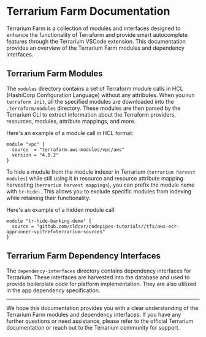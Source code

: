 # Terrarium Farm Documentation

Terrarium Farm is a collection of modules and interfaces designed to enhance the functionality of Terraform and provide smart autocomplete features through the Terrarium VSCode extension. This documentation provides an overview of the Terrarium Farm modules and dependency interfaces.

## Terrarium Farm Modules

The `modules` directory contains a set of Terraform module calls in HCL (HashiCorp Configuration Language) without any attributes. When you run `terraform init`, all the specified modules are downloaded into the `.terraform/modules` directory. These modules are then parsed by the Terrarium CLI to extract information about the Terraform providers, resources, modules, attribute mappings, and more.

Here's an example of a module call in HCL format:

```hcl
module "vpc" {
  source  = "terraform-aws-modules/vpc/aws"
  version = "4.0.2"
}
```

To hide a module from the module indexer in Terrarium (`terrarium harvest modules`) while still using it in resource and resource attribute mapping harvesting (`terrarium harvest mappings`), you can prefix the module name with `tr-hide-`. This allows you to exclude specific modules from indexing while retaining their functionality.

Here's an example of a hidden module call:

```hcl
module "tr-hide-banking-demo" {
  source = "github.com/cldcvr/codepipes-tutorials//tfs/aws-ecr-apprunner-vpc?ref=terrarium-sources"
}
```

## Terrarium Farm Dependency Interfaces

The `dependency-interfaces` directory contains dependency interfaces for Terrarium. These interfaces are harvested into the database and used to provide boilerplate code for platform implementation. They are also utilized in the app dependency specification.

---

We hope this documentation provides you with a clear understanding of the Terrarium Farm modules and dependency interfaces. If you have any further questions or need assistance, please refer to the official Terrarium documentation or reach out to the Terrarium community for support.
